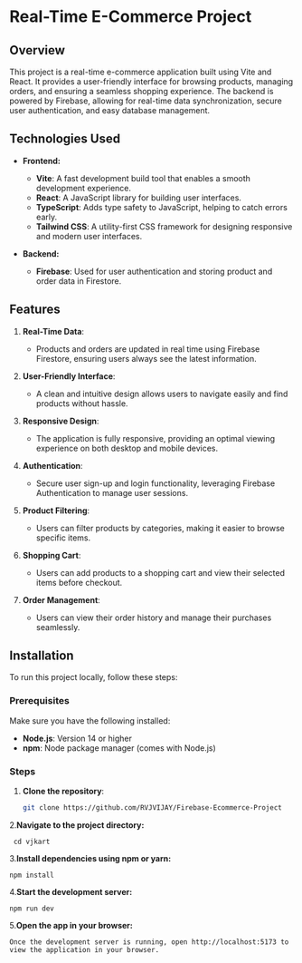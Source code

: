 # Real-Time E-Commerce Project

## Overview

This project is a real-time e-commerce application built using Vite and React. It provides a user-friendly interface for browsing products, managing orders, and ensuring a seamless shopping experience. The backend is powered by Firebase, allowing for real-time data synchronization, secure user authentication, and easy database management.

## Technologies Used

- **Frontend:**
  - **Vite**: A fast development build tool that enables a smooth development experience.
  - **React**: A JavaScript library for building user interfaces.
  - **TypeScript**: Adds type safety to JavaScript, helping to catch errors early.
  - **Tailwind CSS**: A utility-first CSS framework for designing responsive and modern user interfaces.

- **Backend:**
  - **Firebase**: Used for user authentication and storing product and order data in Firestore.

## Features

1. **Real-Time Data**: 
   - Products and orders are updated in real time using Firebase Firestore, ensuring users always see the latest information.

2. **User-Friendly Interface**: 
   - A clean and intuitive design allows users to navigate easily and find products without hassle.

3. **Responsive Design**: 
   - The application is fully responsive, providing an optimal viewing experience on both desktop and mobile devices.

4. **Authentication**: 
   - Secure user sign-up and login functionality, leveraging Firebase Authentication to manage user sessions.

5. **Product Filtering**: 
   - Users can filter products by categories, making it easier to browse specific items.

6. **Shopping Cart**: 
   - Users can add products to a shopping cart and view their selected items before checkout.

7. **Order Management**: 
   - Users can view their order history and manage their purchases seamlessly.

## Installation

To run this project locally, follow these steps:

### Prerequisites

Make sure you have the following installed:

- **Node.js**: Version 14 or higher
- **npm**: Node package manager (comes with Node.js)

### Steps

1. **Clone the repository**:
   ```bash
   git clone https://github.com/RVJVIJAY/Firebase-Ecommerce-Project
2.**Navigate to the project directory:**

     cd vjkart
3.**Install dependencies using npm or yarn:**

    npm install
4.**Start the development server:**

    npm run dev
5.**Open the app in your browser:**

    Once the development server is running, open http://localhost:5173 to view the application in your browser.
